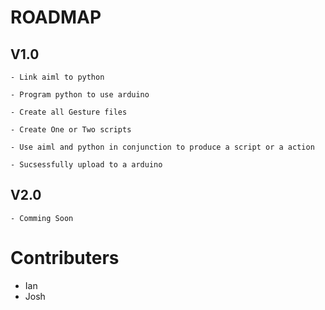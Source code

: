 # ROADMAP


  ## V1.0
    
    - Link aiml to python
    
    - Program python to use arduino
    
    - Create all Gesture files
    
    - Create One or Two scripts
    
    - Use aiml and python in conjunction to produce a script or a action
    
    - Sucsessfully upload to a arduino
  

  ## V2.0
  
    - Comming Soon

# Contributers

  - Ian
  - Josh
